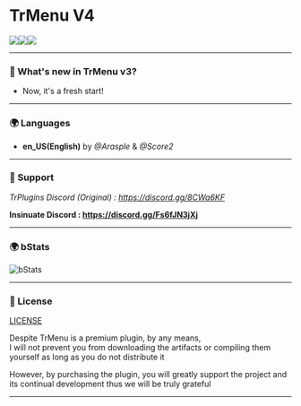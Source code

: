 # TrMenu V4
![](https://img.shields.io/github/last-commit/Arasple/TrMenu?logo=artstation&style=for-the-badge&color=9266CC)![](https://img.shields.io/github/issues/InsinuateProjects/TrMenu?style=for-the-badge&logo=slashdot)![](https://img.shields.io/github/release/Arasple/TrMenu?style=for-the-badge&color=00C58E&logo=ionic)

---

### 🔔 What's new in TrMenu v3?

- Now, it's a fresh start!

---

### 🌍 Languages

* **en_US(English)** by _@Arasple_ & _@Score2_

---

### 🚀 Support

_TrPlugins Discord (Original) : https://discord.gg/8CWa6KF_

**Insinuate Discord : https://discord.gg/Fs6fJN3jXj**

---

### 🌍 bStats

![bStats](https://bstats.org/signatures/bukkit/TrMenu.svg)

---

### 🚩 License

[LICENSE](https://github.com/TrMenu/TrMenu/blob/master/LICENSE.md)

Despite TrMenu is a premium plugin, by any means,  
I will not prevent you from downloading the artifacts or compiling them yourself as long as you do not distribute it

However, by purchasing the plugin, you will greatly support the project and its continual development thus we will be
truly grateful

---